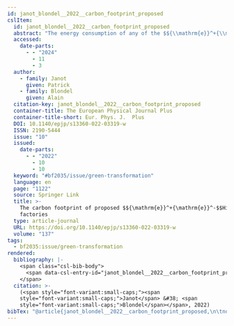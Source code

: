 ```yaml
---
id: janot_blondel__2022__carbon_footprint_proposed
cslItem:
  id: janot_blondel__2022__carbon_footprint_proposed
  abstract: "The energy consumption of any of the $${\\mathrm{e}}^+{\\mathrm{e}}^-$$Higgs factory projects that can credibly operate immediately after the end of LHC, namely three linear colliders (CLIC, operating at $$\\sqrt{s}\\,=\\,380$$\_GeV; and ILC and $${\\mathrm{C}}^3$$, operating at $$\\sqrt{s}\\,=\\,250$$\_GeV) and two circular colliders (CEPC and FCC-ee, operating at $$\\sqrt{s}\\,=\\,240$$\_GeV), will be everything but negligible. Future Higgs boson studies may therefore have a significant environmental impact. This note proposes to include the carbon footprint for a given physics performance as a top-level gauge for the design optimisation and, eventually, the choice of the future facility. The projected footprints per Higgs boson produced, evaluated using the 2021 carbon emission of available electricity, are found to vary by a factor 100 depending on the considered Higgs factory project."
  accessed:
    date-parts:
      - - "2024"
        - 11
        - 3
  author:
    - family: Janot
      given: Patrick
    - family: Blondel
      given: Alain
  citation-key: janot_blondel__2022__carbon_footprint_proposed
  container-title: The European Physical Journal Plus
  container-title-short: Eur. Phys. J.  Plus
  DOI: 10.1140/epjp/s13360-022-03319-w
  ISSN: 2190-5444
  issue: "10"
  issued:
    date-parts:
      - - "2022"
        - 10
        - 10
  keyword: "#bf2035/issue/green-transformation"
  language: en
  page: "1122"
  source: Springer Link
  title: >-
    The carbon footprint of proposed $${\mathrm{e}}^+{\mathrm{e}}^-$$Higgs
    factories
  type: article-journal
  URL: https://doi.org/10.1140/epjp/s13360-022-03319-w
  volume: "137"
tags:
  - bf2035:issue/green-transformation
rendered:
  bibliography: |-
    <span class="csl-bib-body">
      <span data-csl-entry-id="janot_blondel__2022__carbon_footprint_proposed" class="csl-entry"><span class='author-bib'>Janot, &#38; Blondel, A.</span>. <span class='date-bib'>(2022)</span>. <span class='title'><b>The carbon footprint of proposed ${\mathrm{e}}^+{\mathrm{e}}^-$Higgs factories</b></span>. <i>The European Physical Journal Plus</i>, <i>137</i>(10), 1122. <span class='URL'><a href='https://doi.org/10.1140/epjp/s13360-022-03319-w'>LINK</a></span></span>
    </span>
  citation: >-
    (<span style="font-variant:small-caps;"><span
    style="font-variant:small-caps;">Janot</span> &#38; <span
    style="font-variant:small-caps;">Blondel</span></span>, 2022)
bibTex: "@article{janot_blondel__2022__carbon_footprint_proposed,\n\tnote = {[Online; accessed 2024-11-03]},\n\tauthor = {Janot, Patrick and Blondel, Alain},\n\tjournal = {The European Physical Journal Plus},\n\tdoi = {10.1140/epjp/s13360-022-03319-w},\n\tissn = {2190-5444},\n\tnumber = {10},\n\tyear = {2022},\n\tmonth = {oct 10},\n\tpages = {1122},\n\ttitle = {The carbon footprint of proposed \\textdollar{}\\textdollar{}{\\textbackslash{}mathrm{e}}\\textasciicircum{}+{\\textbackslash{}mathrm{e}}\\textasciicircum{}-\\textdollar{}\\textdollar{}{Higgs} factories},\n\turl = {https://doi.org/10.1140/epjp/s13360-022-03319-w},\n\thowpublished = {https://doi.org/10.1140/epjp/s13360-022-03319-w},\n\tvolume = {137},\n}\n\n"
---
```

